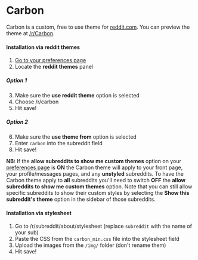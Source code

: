 # Carbon
Carbon is a custom, free to use theme for [reddit.com](http://reddit.com). You can preview the theme at [/r/Carbon](http://reddit.com/r/carbon).

#### Installation via reddit themes

1. [Go to your preferences page](http://reddit.com/prefs)
2. Locate the <b>reddit themes</b> panel

##### Option 1
3. Make sure the <b>use reddit theme</b> option is selected
4. Choose /r/carbon
5. Hit save!

##### Option 2
6. Make sure the <b>use theme from</b> option is selected
7. Enter `carbon` into the subreddit field
8. Hit save!

<b>NB:</b> If the <b>allow subreddits to show me custom themes</b> option on your [preferences page](http://reddit.com/prefs) is <b>ON</b> the Carbon theme will apply to your front page, your profile/messages pages, and any <b>unstyled</b> subreddits. To have the Carbon theme apply to <b>all</b> subreddits you'll need to switch <b>OFF</b> the <b>allow subreddits to show me custom themes</b> option. Note that you can still allow specific subreddits to show their custom styles by selecting the <b>Show this subreddit's theme</b> option in the sidebar of those subreddits.

#### Installation via stylesheet

1. Go to /r/subreddit/about/stylesheet (replace `subreddit` with the name of your sub)
2. Paste the CSS from the `carbon_min.css` file into the stylesheet field
3. Upload the images from the `/img/` folder (don't rename them)
4. Hit save!
